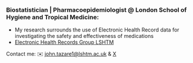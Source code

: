 
### Biostatistician | Pharmacoepidemiologist @ London School of Hygiene and Tropical Medicine:
- My research surrounds the use of Electronic Health Record data for investigating the safety and effectiveness of medications   
- [Electronic Health Records Group LSHTM](https://www.lshtm.ac.uk/research/centres-projects-groups/electronic-health-records)


Contact me: :envelope: john.tazare1@lshtm.ac.uk & [X](https://twitter.com/johntstats)
